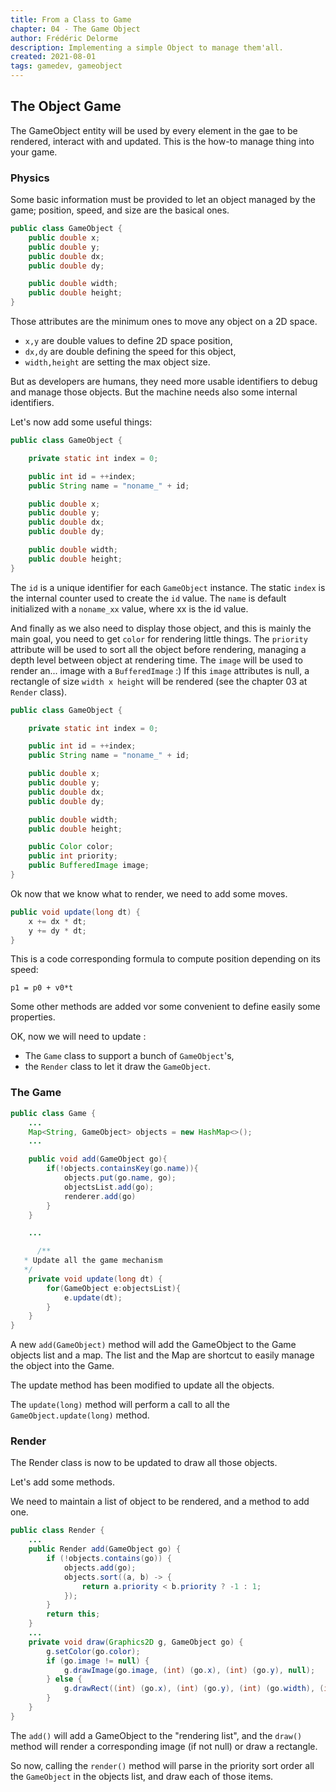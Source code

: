 ```yaml
---
title: From a Class to Game
chapter: 04 - The Game Object
author: Frédéric Delorme
description: Implementing a simple Object to manage them'all.
created: 2021-08-01
tags: gamedev, gameobject
---
```


## The Object Game

The GameObject entity will be used by every element in the gae to be rendered, interact with and updated.
This is the how-to manage thing into your game.

### Physics

Some basic information must be provided to let an object managed by the game; position, speed, and size are the basical ones.

```java
public class GameObject {
    public double x;
    public double y;
    public double dx;
    public double dy;

    public double width;
    public double height;
}
```

Those attributes are the minimum ones to move any object on a 2D space.

- `x,y` are double values to define 2D space position,
- `dx,dy` are double defining the speed for this object,
- `width,height` are setting the max object size.

But as developers are humans, they need more usable identifiers to debug and manage those objects. But the machine needs also some internal identifiers.

Let's now add some useful things:

```java
public class GameObject {

    private static int index = 0;

    public int id = ++index;
    public String name = "noname_" + id;

    public double x;
    public double y;
    public double dx;
    public double dy;

    public double width;
    public double height;
}
```

The `id` is a unique identifier for each `GameObject` instance. The static `index` is the internal counter used to create the `id` value.
The `name` is default initialized with a `noname_xx` value, where xx is the id value.

And finally as we also need to display those object, and this is mainly the main goal, you need to get `color` for rendering little things. The `priority` attribute will be used to sort all the object before rendering, managing a depth level between object at rendering time.
The `image` will be used to render an... image with a `BufferedImage` :)
If this `image` attributes is null, a rectangle of size `width x height` will be rendered (see the chapter 03 at `Render` class).

```java
public class GameObject {

    private static int index = 0;

    public int id = ++index;
    public String name = "noname_" + id;

    public double x;
    public double y;
    public double dx;
    public double dy;

    public double width;
    public double height;

    public Color color;
    public int priority;
    public BufferedImage image;
}
```

Ok now that we know what to render, we need to add some moves.

```java
public void update(long dt) {
    x += dx * dt;
    y += dy * dt;
}
```

This is a code corresponding formula to compute position depending on its speed:

```Math
p1 = p0 + v0*t
```

Some other methods are added vor some convenient to define easily some properties.

OK, now we will need to update :

- The `Game` class to support a bunch of `GameObject`'s,
- the `Render` class to let it draw the `GameObject`.

### The Game

```java
public class Game {
    ...
    Map<String, GameObject> objects = new HashMap<>();
    ...

    public void add(GameObject go){
        if(!objects.containsKey(go.name)){
            objects.put(go.name, go);
            objectsList.add(go);
            renderer.add(go)
        }
    }

    ...

      /**
   * Update all the game mechanism
   */
    private void update(long dt) {
        for(GameObject e:objectsList){
            e.update(dt);
        }
    }
}
```

A new `add(GameObject)` method will add the GameObject to the Game objects list and a map. The list and the Map are shortcut to easily manage the object into the Game.

The update method has been modified to update all the objects.

The `update(long)` method will perform a call to all the `GameObject.update(long)` method.

### Render

The Render class is now to be updated to draw all those objects.

Let's add some methods.

We need to maintain a list of object to be rendered, and a method to add one.

```java
public class Render {
    ...
    public Render add(GameObject go) {
        if (!objects.contains(go)) {
            objects.add(go);
            objects.sort((a, b) -> {
                return a.priority < b.priority ? -1 : 1;
            });
        }
        return this;
    }
    ...
    private void draw(Graphics2D g, GameObject go) {
        g.setColor(go.color);
        if (go.image != null) {
            g.drawImage(go.image, (int) (go.x), (int) (go.y), null);
        } else {
            g.drawRect((int) (go.x), (int) (go.y), (int) (go.width), (int) (go.height));
        }
    }
}
```

The `add()` will add a GameObject to the "rendering list", and the `draw()` method will render a corresponding image (if not null) or draw a rectangle.

So now, calling the `render()` method will parse in the priority sort order all the `GameObject` in the objects list, and draw each of those items.
